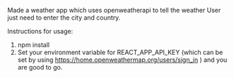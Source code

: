 Made a weather app which uses openweatherapi to tell the weather
User just need to enter the city and country.

Instructions for usage:
1. npm install 
2. Set your environment variable for REACT_APP_API_KEY (which can be set by using https://home.openweathermap.org/users/sign_in ) and you are good to go.


